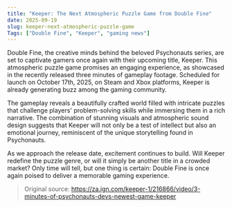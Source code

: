 ```yaml
---
title: "Keeper: The Next Atmospheric Puzzle Game from Double Fine"
date: 2025-09-19
slug: keeper-next-atmospheric-puzzle-game
Tags: ["Double Fine", "Keeper", "gaming news"]
---
```

Double Fine, the creative minds behind the beloved Psychonauts series, are set to captivate gamers once again with their upcoming title, Keeper. This atmospheric puzzle game promises an engaging experience, as showcased in the recently released three minutes of gameplay footage. Scheduled for launch on October 17th, 2025, on Steam and Xbox platforms, Keeper is already generating buzz among the gaming community.

The gameplay reveals a beautifully crafted world filled with intricate puzzles that challenge players' problem-solving skills while immersing them in a rich narrative. The combination of stunning visuals and atmospheric sound design suggests that Keeper will not only be a test of intellect but also an emotional journey, reminiscent of the unique storytelling found in Psychonauts.

As we approach the release date, excitement continues to build. Will Keeper redefine the puzzle genre, or will it simply be another title in a crowded market? Only time will tell, but one thing is certain: Double Fine is once again poised to deliver a memorable gaming experience.

> Original source: https://za.ign.com/keeper-1/216866/video/3-minutes-of-psychonauts-devs-newest-game-keeper